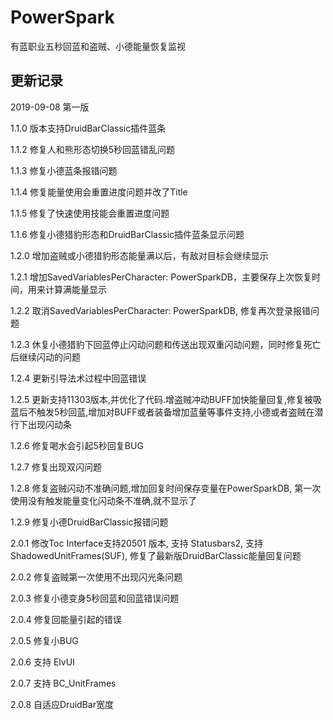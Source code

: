 # PowerSpark

有蓝职业五秒回蓝和盗贼、小德能量恢复监视

## 更新记录
2019-09-08 第一版

1.1.0 版本支持DruidBarClassic插件蓝条

1.1.2 修复人和熊形态切换5秒回蓝错乱问题

1.1.3 修复小德蓝条报错问题

1.1.4 修复能量使用会重置进度问题并改了Title

1.1.5 修复了快速使用技能会重置进度问题

1.1.6 修复小德猎豹形态和DruidBarClassic插件蓝条显示问题

1.2.0 增加盗贼或小德猎豹形态能量满以后，有敌对目标会继续显示

1.2.1 增加SavedVariablesPerCharacter: PowerSparkDB，主要保存上次恢复时间，用来计算满能量显示

1.2.2 取消SavedVariablesPerCharacter: PowerSparkDB, 修复再次登录报错问题

1.2.3 休复小德猎豹下回蓝停止闪动问题和传送出现双重闪动问题，同时修复死亡后继续闪动的问题

1.2.4 更新引导法术过程中回蓝错误

1.2.5 更新支持11303版本,并优化了代码.增盗贼冲动BUFF加快能量回复,修复被吸蓝后不触发5秒回蓝,增加对BUFF或者装备增加蓝量等事件支持,小德或者盗贼在潜行下出现闪动条

1.2.6 修复喝水会引起5秒回复BUG

1.2.7 修复出现双闪问题

1.2.8 修复盗贼闪动不准确问题,增加回复时间保存变量在PowerSparkDB, 第一次使用没有触发能量变化闪动条不准确,就不显示了

1.2.9 修复小德DruidBarClassic报错问题

2.0.1 修改Toc Interface支持20501 版本, 支持 Statusbars2, 支持 ShadowedUnitFrames(SUF), 修复了最新版DruidBarClassic能量回复问题

2.0.2 修复盗贼第一次使用不出现闪光条问题

2.0.3 修复小德变身5秒回蓝和回蓝错误问题

2.0.4 修复回能量引起的错误

2.0.5 修复小BUG

2.0.6 支持 ElvUI

2.0.7 支持 BC_UnitFrames

2.0.8 自适应DruidBar宽度
